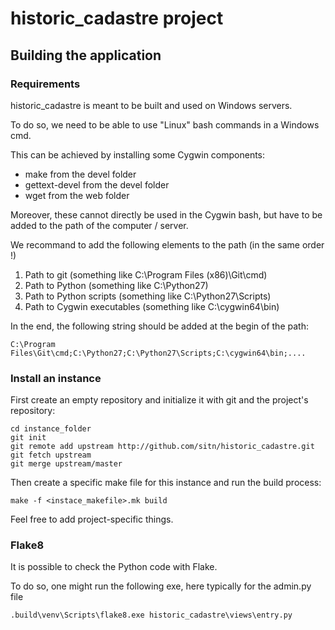 # historic_cadastre project

## Building the application

### Requirements

historic_cadastre is meant to be built and used on Windows servers.

To do so, we need to be able to use "Linux" bash commands in a Windows cmd.

This can be achieved by installing some Cygwin components:

- make from the devel folder
- gettext-devel from the devel folder
- wget from the web folder

Moreover, these cannot directly be used in the Cygwin bash, but have to be added to the
path of the computer / server.

We recommand to add the following elements to the path (in the same order !)

1. Path to git (something like C:\Program Files (x86)\Git\cmd)
2. Path to Python (something like C:\Python27)
3. Path to Python scripts (something like C:\Python27\Scripts)
4. Path to Cygwin executables (something like C:\cygwin64\bin)

In the end, the following string should be added at the begin of the path:

    C:\Program Files\Git\cmd;C:\Python27;C:\Python27\Scripts;C:\cygwin64\bin;....

### Install an instance

First create an empty repository and initialize it with git and the project's repository:

    cd instance_folder
    git init
    git remote add upstream http://github.com/sitn/historic_cadastre.git
    git fetch upstream
    git merge upstream/master

Then create a specific make file for this instance and run the build process:

    make -f <instace_makefile>.mk build

Feel free to add project-specific things.

### Flake8

It is possible to check the Python code with Flake.

To do so, one might run the following exe, here typically for the admin.py file

    .build\venv\Scripts\flake8.exe historic_cadastre\views\entry.py